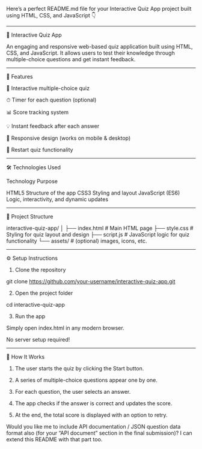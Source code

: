 Here’s a perfect README.md file for your Interactive Quiz App project built using HTML, CSS, and JavaScript 👇


---

🧠 Interactive Quiz App

An engaging and responsive web-based quiz application built using HTML, CSS, and JavaScript.
It allows users to test their knowledge through multiple-choice questions and get instant feedback.


---

🚀 Features

🎯 Interactive multiple-choice quiz

⏱ Timer for each question (optional)

📊 Score tracking system

💡 Instant feedback after each answer

📱 Responsive design (works on mobile & desktop)

🔁 Restart quiz functionality



---

🛠 Technologies Used

Technology	Purpose

HTML5	Structure of the app
CSS3	Styling and layout
JavaScript (ES6)	Logic, interactivity, and dynamic updates



---

📂 Project Structure

interactive-quiz-app/
│
├── index.html          # Main HTML page
├── style.css           # Styling for quiz layout and design
├── script.js           # JavaScript logic for quiz functionality
└── assets/             # (optional) images, icons, etc.


---

⚙ Setup Instructions

1. Clone the repository

git clone https://github.com/your-username/interactive-quiz-app.git


2. Open the project folder

cd interactive-quiz-app


3. Run the app

Simply open index.html in any modern browser.

No server setup required!





---

🧩 How It Works

1. The user starts the quiz by clicking the Start button.


2. A series of multiple-choice questions appear one by one.


3. For each question, the user selects an answer.


4. The app checks if the answer is correct and updates the score.


5. At the end, the total score is displayed with an option to retry.



Would you like me to include API documentation / JSON question data format also (for your “API document” section in the final submission)?
I can extend this README with that part too.
